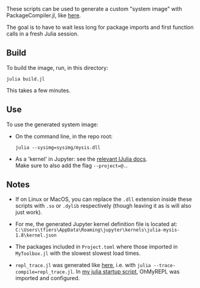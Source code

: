 These scripts can be used to generate a custom "system image" with PackageCompiler.jl, like [here](
https://julialang.github.io/PackageCompiler.jl/stable/examples/plots.html).

The goal is to have to wait less long for package imports and first function calls in a
fresh Julia session.


## Build

To build the image, run, in this directory:
```
julia build.jl
```
This takes a few minutes.


## Use

To use the generated system image:

- On the command line, in the repo root:
  ```
  julia --sysimg=sysimg/mysis.dll
  ```

- As a 'kernel' in Jupyter: see the
  [relevant IJulia docs](
    https://julialang.github.io/IJulia.jl/stable/manual/installation/#Installing-additional-Julia-kernels).  
  Make sure to also add the flag `--project=@.`.


## Notes

- If on Linux or MacOS, you can replace the `.dll` extension inside these scripts with `.so` or `.dylib` respectively (though leaving it as is will also just work).

- For me, the generated Jupyter kernel definition file is located at:  
  `C:\Users\tfiers\AppData\Roaming\jupyter\kernels\julia-mysis-1.8\kernel.json`

- The packages included in `Project.toml` where those imported in `MyToolbox.jl` with the slowest slowest load times.

- `repl_trace.jl` was generated like [here](https://julialang.github.io/PackageCompiler.jl/dev/examples/ohmyrepl.html), i.e. with `julia --trace-compile=repl_trace.jl`.
  In [my julia startup script](https://github.com/tfiers/dotfiles/blob/main/.julia/config/startup.jl), OhMyREPL was imported and configured.
